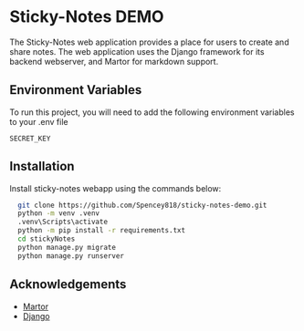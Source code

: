 # Sticky-Notes  DEMO

The Sticky-Notes web application provides a place for users to create and share notes. The web application uses the Django framework for its backend webserver, and Martor for markdown support.

## Environment Variables

To run this project, you will need to add the following environment variables to your .env file

`SECRET_KEY`

## Installation

Install sticky-notes webapp using the commands below:

```bash
  git clone https://github.com/Spencey818/sticky-notes-demo.git
  python -m venv .venv
  .venv\Scripts\activate
  python -m pip install -r requirements.txt
  cd stickyNotes
  python manage.py migrate
  python manage.py runserver
```
    
## Acknowledgements

 - [Martor](https://github.com/agusmakmun/django-markdown-editor)
 - [Django](https://www.djangoproject.com/)
